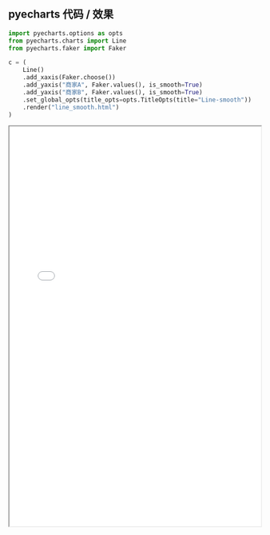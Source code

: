 
## pyecharts 代码 / 效果

```python
import pyecharts.options as opts
from pyecharts.charts import Line
from pyecharts.faker import Faker

c = (
    Line()
    .add_xaxis(Faker.choose())
    .add_yaxis("商家A", Faker.values(), is_smooth=True)
    .add_yaxis("商家B", Faker.values(), is_smooth=True)
    .set_global_opts(title_opts=opts.TitleOpts(title="Line-smooth"))
    .render("line_smooth.html")
)

```

<iframe width="100%" height="800px" src="Line/line_smooth.html"></iframe>
